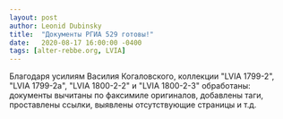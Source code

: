 ```yaml
---
layout: post
author: Leonid Dubinsky
title:  "Документы РГИА 529 готовы!"
date:   2020-08-17 16:00:00 -0400
tags: [alter-rebbe.org, LVIA]
---
```


Благодаря усилиям Василия Когаловского, коллекции "LVIA 1799-2", "LVIA 1799-2a",
"LVIA 1800-2-2" и "LVIA 1800-2-3" обработаны:
документы вычитаны по факсимиле оригиналов, добавлены таги, проставлены ссылки,
выявлены отсутствующие страницы и т.д.
